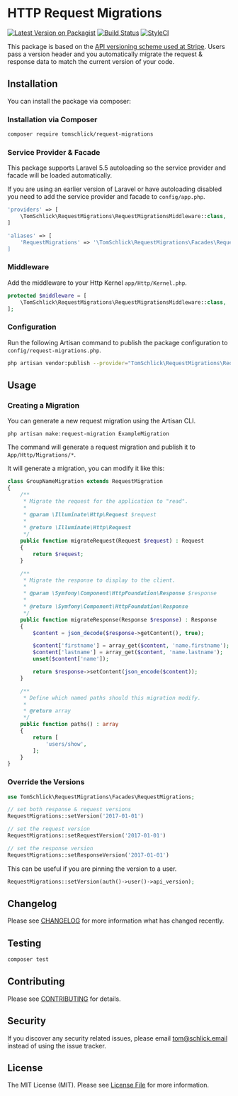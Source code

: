 # HTTP Request Migrations

[![Latest Version on Packagist](https://img.shields.io/packagist/v/tomschlick/request-migrations.svg?style=flat-square)](https://packagist.org/packages/tomschlick/request-migrations)
[![Build Status](https://img.shields.io/travis/tomschlick/request-migrations/master.svg?style=flat-square)](https://travis-ci.org/tomschlick/request-migrations)
[![StyleCI](https://styleci.io/repos/100408108/shield)](https://styleci.io/repos/100408108)

This package is based on the [API versioning scheme used at Stripe](https://stripe.com/blog/api-versioning). Users pass a version header and you automatically migrate the request & response data to match the current version of your code.

## Installation

You can install the package via composer:

### Installation via Composer

```bash
composer require tomschlick/request-migrations
```
### Service Provider & Facade

This package supports Laravel 5.5 autoloading so the service provider and facade will be loaded automatically. 

If you are using an earlier version of Laravel or have autoloading disabled you need to add the service provider and facade to `config/app.php`.

```php
'providers' => [
    \TomSchlick\RequestMigrations\RequestMigrationsMiddleware::class,
]
```
```php
'aliases' => [
    'RequestMigrations' => '\TomSchlick\RequestMigrations\Facades\RequestMigrations::class,
]
```

### Middleware

Add the middleware to your Http Kernel `app/Http/Kernel.php`.

```php
protected $middleware = [
	\TomSchlick\RequestMigrations\RequestMigrationsMiddleware::class,
];

```

### Configuration

Run the following Artisan command to publish the package configuration to `config/request-migrations.php`.

```bash
php artisan vendor:publish --provider="TomSchlick\RequestMigrations\RequestMigrationsServiceProvider"
```

## Usage

### Creating a Migration

You can generate a new request migration using the Artisan CLI.

```shell
php artisan make:request-migration ExampleMigration

```

The command will generate a request migration and publish it to `App/Http/Migrations/*`.

It will generate a migration, you can modify it like this:

```php
class GroupNameMigration extends RequestMigration
{
    /**
     * Migrate the request for the application to "read".
     *
     * @param \Illuminate\Http\Request $request
     *
     * @return \Illuminate\Http\Request
     */
    public function migrateRequest(Request $request) : Request
    {
        return $request;
    }

    /**
     * Migrate the response to display to the client.
     *
     * @param \Symfony\Component\HttpFoundation\Response $response
     *
     * @return \Symfony\Component\HttpFoundation\Response
     */
    public function migrateResponse(Response $response) : Response
    {
        $content = json_decode($response->getContent(), true);

        $content['firstname'] = array_get($content, 'name.firstname');
        $content['lastname'] = array_get($content, 'name.lastname');
        unset($content['name']);

        return $response->setContent(json_encode($content));
    }

    /**
     * Define which named paths should this migration modify.
     *
     * @return array
     */
    public function paths() : array
    {
        return [
            'users/show',
        ];
    }
}
```

### Override the Versions

```php
use TomSchlick\RequestMigrations\Facades\RequestMigrations;

// set both response & request versions
RequestMigrations::setVersion('2017-01-01')

// set the request version
RequestMigrations::setRequestVersion('2017-01-01')

// set the response version
RequestMigrations::setResponseVersion('2017-01-01')
```

This can be useful if you are pinning the version to a user.

```php
RequestMigrations::setVersion(auth()->user()->api_version);
```

## Changelog

Please see [CHANGELOG](CHANGELOG.md) for more information what has changed recently.

## Testing

```bash
composer test
```

## Contributing

Please see [CONTRIBUTING](CONTRIBUTING.md) for details.

## Security

If you discover any security related issues, please email tom@schlick.email instead of using the issue tracker.

## License

The MIT License (MIT). Please see [License File](LICENSE.md) for more information.
